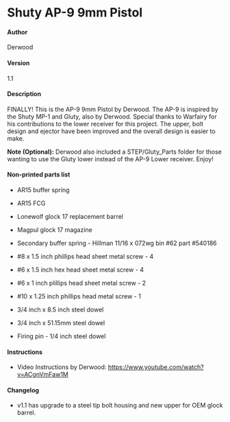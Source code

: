 # Shuty AP-9 9mm Pistol

#### Author
Derwood

#### Version
1.1

#### Description
FINALLY! This is the AP-9 9mm Pistol by Derwood. The AP-9 is inspired by the Shuty MP-1 and Gluty, also by Derwood. Special thanks to Warfairy for his contributions to the lower receiver for this project. The upper, bolt design and ejector have been improved and the overall design is easier to make.

**Note (Optional):** Derwood also included a STEP/Gluty_Parts folder for those wanting to use the Gluty lower instead of the AP-9 Lower receiver. Enjoy!

#### Non-printed parts list


* AR15 buffer spring

* AR15 FCG

* Lonewolf glock 17 replacement barrel

* Magpul glock 17 magazine

* Secondary buffer spring - Hillman 11/16 x 072wg bin #62 part #540186

* #8 x 1.5 inch phillips head sheet metal screw - 4

* #6 x 1.5 inch hex head sheet metal screw - 4

* #6 x 1 inch plillips head sheet metal screw - 2

* #10 x 1.25 inch phillips head metal screw - 1

* 3/4 inch x 8.5 inch steel dowel

* 3/4 inch x 51.15mm steel dowel

* Firing pin - 1/4 inch steel dowel

#### Instructions
* Video Instructions by Derwood: https://www.youtube.com/watch?v=ACgnVmFaw1M

#### Changelog
* v1.1 has upgrade to a steel tip bolt housing and new upper for OEM glock barrel.